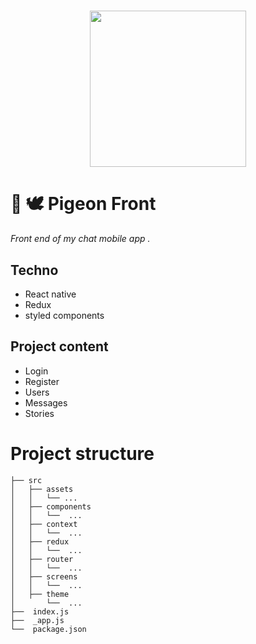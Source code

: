 <h1 align="center">
    <img height="250" src="https://cdn-icons-png.flaticon.com/512/134/134914.png">
</h1>

# 📝 🕊 Pigeon Front
*Front end of my chat mobile app .*

## Techno
- React native
- Redux
- styled components

## Project content
- Login
- Register
- Users
- Messages
- Stories


# Project structure


```shell
├── src
│   ├── assets
│   │   └── ...
│   ├── components
│   │   └──  ...
│   ├── context
│   │   └──  ...
│   ├── redux
│   │   └──  ...  
│   ├── router
│   │   └──  ...
│   ├── screens
│   │   └──  ...
│   ├── theme
│       └──  ...
├──  index.js
├──  _app.js
└──  package.json
```

